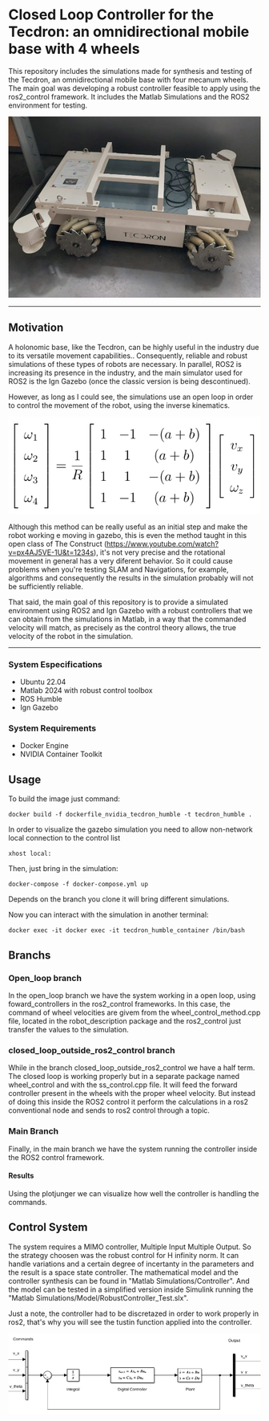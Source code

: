 # Closed Loop Controller for the Tecdron: an omnidirectional mobile base with 4 wheels 

This repository includes the simulations made for synthesis and testing of the Tecdron, an omnidirectional mobile base with four mecanum wheels.
The main goal was developing a robust controller feasible to apply using the ros2_control framework. It includes the Matlab Simulations and the ROS2 environment for testing. 

![Tecdron_base](tecdron_ros2_humble/images/tecdron_base.png)


---
## Motivation

A holonomic base, like the Tecdron, can be highly useful in the industry due to its versatile movement capabilities.. Consequently, reliable and robust simulations of these types of robots are necessary. 
In parallel, ROS2 is increasing its presence in the industry, and the main simulator used for ROS2 is the Ign Gazebo (once the classic version is being descontinued).

However, as long as I could see, the simulations use an open loop in order to control the movement of the robot, using the inverse kinematics. 

![inverse_k](tecdron_ros2_humble/images/inverse_k.png)


Although this method can be really useful as an initial step and make the robot working e moving in gazebo, this is even the method taught in this open class of The Construct (https://www.youtube.com/watch?v=px4AJ5VE-1U&t=1234s), it's not very precise and the rotational movement in general has a very diferent behavior. So it could cause problems when you're testing SLAM and Navigations, for example, algorithms and consequently the results in the simulation probably will not be sufficiently reliable. 


That said, the main goal of this repository is to provide a simulated environment using ROS2 and Ign Gazebo with a robust controllers that we can obtain from the simulations in Matlab, in a way that the commanded velocity will match, as precisely as the control theory allows, the true velocity of the robot in the simulation. 


---
### System Especifications
- Ubuntu 22.04
- Matlab 2024 with robust control toolbox
- ROS Humble
- Ign Gazebo

### System Requirements
- Docker Engine
- NVIDIA Container Toolkit


## Usage

To build the image just command:

    docker build -f dockerfile_nvidia_tecdron_humble -t tecdron_humble .

In order to visualize the gazebo simulation you need to allow non-network local connection to the control list

    xhost local:

Then, just bring in the simulation:

    docker-compose -f docker-compose.yml up

Depends on the branch you clone it will bring different simulations. 

Now you can interact with the simulation in another terminal:

    docker exec -it docker exec -it tecdron_humble_container /bin/bash


## Branchs

### Open_loop branch

In the open_loop branch we have the system working in a open loop,
using foward_controllers in the ros2_control frameworks.
 In this case, the command of wheel velocities are givem 
from the wheel_control_method.cpp file, located in the
robot_description package and the ros2_control
just transfer the values to the simulation.


### closed_loop_outside_ros2_control branch

While in the branch closed_loop_outside_ros2_control we have a half term. The closed loop is working properly but in a separate package named wheel_control and with the ss_control.cpp file. It will feed the forward controller present in the wheels with the proper wheel velocity. But instead of doing this inside the ROS2 control it perform the calculations in a ros2 conventional node and sends to ros2 control through a topic. 

### Main Branch

Finally, in the main branch we have the system running the controller inside the ROS2 control framework.

#### Results

Using the plotjunger we can visualize how well the controller is handling the commands.  

## Control System

The system requires a MIMO controller, Multiple Input Multiple Output.
So the strategy choosen was the robust control for H infinity norm. 
It can handle variations and a certain degree of incertanty in the
parameters and the result is a space state controller. 
The mathematical model and the controller synthesis can be found
in "Matlab Simulations/Controller". And the model can be tested
in a simplified version inside Simulink running the
 "Matlab Simulations/Model/RobustController_Test.slx".

Just a note, the controller had to be discretazed in order to work
properly in ros2, that's why you will see the tustin function 
applied into the controller. 

![closed_loop](tecdron_ros2_humble/images/closed_loop.png)








